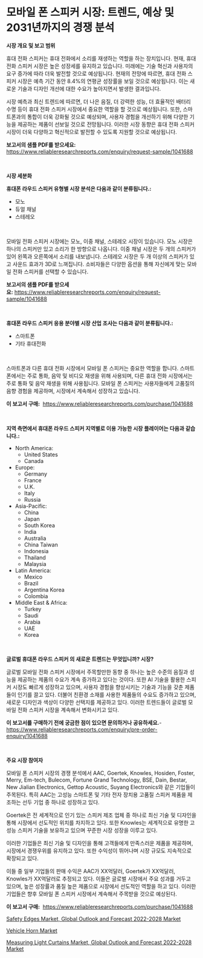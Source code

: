 <p><h1>모바일 폰 스피커 시장: 트렌드, 예상 및 2031년까지의 경쟁 분석</h1></p><p><strong>시장 개요 및 보고 범위</strong></p>
<p><p>휴대 전화 스피커는 휴대 전화에서 소리를 재생하는 역할을 하는 장치입니다. 현재, 휴대 전화 스피커 시장은 높은 성장세를 유지하고 있습니다. 미래에는 기술 혁신과 사용자의 요구 증가에 따라 더욱 발전할 것으로 예상됩니다. 현재의 전망에 따르면, 휴대 전화 스피커 시장은 예측 기간 동안 8.4%의 연평균 성장률을 보일 것으로 예상됩니다. 이는 새로운 기술과 디자인 개선에 대한 수요가 높아지면서 발생한 결과입니다. </p><p>시장 예측과 최신 트렌드에 따르면, 더 나은 음질, 더 강력한 성능, 더 효율적인 배터리 수명 등이 휴대 전화 스피커 시장에서 중요한 역할을 할 것으로 예상됩니다. 또한, 스마트폰과의 통합이 더욱 강화될 것으로 예상되며, 사용자 경험을 개선하기 위해 다양한 기능을 제공하는 제품이 선보일 것으로 전망됩니다. 이러한 시장 동향은 휴대 전화 스피커 시장이 더욱 다양하고 혁신적으로 발전할 수 있도록 지원할 것으로 예상됩니다.</p></p>
<p><strong>보고서의 샘플 PDF를 받으세요:</strong> <a href="https://www.reliableresearchreports.com/enquiry/request-sample/1041688">https://www.reliableresearchreports.com/enquiry/request-sample/1041688</a></p>
<p>&nbsp;</p>
<p><strong>시장 세분화</strong></p>
<p><strong>휴대폰 라우드 스피커 유형별 시장 분석은 다음과 같이 분류됩니다.:</strong></p>
<p><ul><li>모노</li><li>듀얼 채널</li><li>스테레오</li></ul></p>
<p>&nbsp;</p>
<p><p>모바일 전화 스피커 시장에는 모노, 이중 채널, 스테레오 시장이 있습니다. 모노 시장은 하나의 스피커만 있고 소리가 한 방향으로 나옵니다. 이중 채널 시장은 두 개의 스피커가 있어 왼쪽과 오른쪽에서 소리를 내보냅니다. 스테레오 시장은 두 개 이상의 스피커가 있고 사운드 효과가 3D로 느껴집니다. 소비자들은 다양한 옵션을 통해 자신에게 맞는 모바일 전화 스피커를 선택할 수 있습니다.</p></p>
<p><strong>보고서의 샘플 PDF를 받으세요:</strong>&nbsp;<a href="https://www.reliableresearchreports.com/enquiry/request-sample/1041688">https://www.reliableresearchreports.com/enquiry/request-sample/1041688</a></p>
<p>&nbsp;</p>
<p><strong> 휴대폰 라우드 스피커 응용 분야별 시장 산업 조사는 다음과 같이 분류됩니다.:</strong></p>
<p><ul><li>스마트폰</li><li>기타 휴대전화</li></ul></p>
<p>&nbsp;</p>
<p><p>스마트폰과 다른 휴대 전화 시장에서 모바일 폰 스피커는 중요한 역할을 합니다. 스마트폰에서는 주로 통화, 음악 및 비디오 재생을 위해 사용되며, 다른 휴대 전화 시장에서는 주로 통화 및 음악 재생을 위해 사용됩니다. 모바일 폰 스피커는 사용자들에게 고품질의 음향 경험을 제공하며, 시장에서 계속해서 성장하고 있습니다.</p></p>
<p><strong>이 보고서 구매:</strong>&nbsp; <a href="https://www.reliableresearchreports.com/purchase/1041688">https://www.reliableresearchreports.com/purchase/1041688</a></p>
<p>&nbsp;</p>
<p><strong>지역 측면에서 휴대폰 라우드 스피커 지역별로 이용 가능한 시장 플레이어는 다음과 같습니다.:</strong></p>
<p><ul>
    <li>
        North America:
        <ul>
            <li>United States</li>
            <li>Canada</li>
        </ul>
    </li>
    <li>
        Europe:
        <ul>
            <li>Germany</li>
            <li>France</li>
            <li>U.K.</li>
            <li>Italy</li>
            <li>Russia</li>
        </ul>
    </li>
    <li>
        Asia-Pacific:
        <ul>
            <li>China</li>
            <li>Japan</li>
            <li>South Korea</li>
            <li>India</li>
            <li>Australia</li>
            <li>China Taiwan</li>
            <li>Indonesia</li>
            <li>Thailand</li>
            <li>Malaysia</li>
        </ul>
    </li>
    <li>
        Latin America:
        <ul>
            <li>Mexico</li>
            <li>Brazil</li>
            <li>Argentina Korea</li>
            <li>Colombia</li>
        </ul>
    </li>
    <li>
        Middle East & Africa:
        <ul>
            <li>Turkey</li>
            <li>Saudi</li>
            <li>Arabia</li>
            <li>UAE</li>
            <li>Korea</li>
        </ul>
    </li>
    </ul></p>
<p>&nbsp;</p>
<p><strong>글로벌 휴대폰 라우드 스피커 의 새로운 트렌드는 무엇입니까? 시장?</strong></p>
<p><p>글로벌 모바일 전화 스피커 시장에서 주목할만한 동향 중 하나는 높은 수준의 음질과 성능을 제공하는 제품의 수요가 계속 증가하고 있다는 것이다. 또한 AI 기술을 활용한 스피커 시장도 빠르게 성장하고 있으며, 사용자 경험을 향상시키는 기술과 기능을 갖춘 제품들이 인기를 끌고 있다. 더불어 친환경 소재를 사용한 제품들의 수요도 증가하고 있으며, 새로운 디자인과 색상이 다양한 선택지를 제공하고 있다. 이러한 트렌드들이 글로벌 모바일 전화 스피커 시장을 계속해서 변화시키고 있다.</p></p>
<p><strong>이 보고서를 구매하기 전에 궁금한 점이 있으면 문의하거나 공유하세요.</strong>- <a href="https://www.reliableresearchreports.com/enquiry/pre-order-enquiry/1041688">https://www.reliableresearchreports.com/enquiry/pre-order-enquiry/1041688</a></p>
<p>&nbsp;</p>
<p><strong>주요 시장 참여자</strong></p>
<p><p>모바일 폰 스피커 시장의 경쟁 분석에서 AAC, Goertek, Knowles, Hosiden, Foster, Merry, Em-tech, Bulecom, Fortune Grand Technology, BSE, Dain, Bestar, New Jialian Electronics, Gettop Acoustic, Suyang Electronics와 같은 기업들이 주목된다. 특히 AAC는 고성능 스마트폰 및 기타 전자 장치용 고품질 스피커 제품을 제조하는 선두 기업 중 하나로 성장하고 있다. </p><p>Goertek은 전 세계적으로 인기 있는 스피커 제조 업체 중 하나로 최신 기술 및 디자인을 통해 시장에서 선도적인 위치를 차지하고 있다. 또한 Knowles는 세계적으로 유명한 고성능 스피커 기술을 보유하고 있으며 꾸준한 시장 성장을 이루고 있다.</p><p>이러한 기업들은 최신 기술 및 디자인을 통해 고객들에게 만족스러운 제품을 제공하며, 시장에서 경쟁우위를 유지하고 있다. 또한 수익성이 뛰어나며 시장 규모도 지속적으로 확장되고 있다.</p><p>이들 중 일부 기업들의 판매 수익은 AAC가 XX억달러, Goertek가 XX억달러, Knowles가 XX억달러로 추정되고 있다. 이들은 글로벌 시장에서 주요 성과를 거두고 있으며, 높은 성장률과 품질 높은 제품으로 시장에서 선도적인 역할을 하고 있다. 이러한 기업들은 향후 모바일 폰 스피커 시장에서 계속해서 주목받을 것으로 예상된다.</p></p>
<p><strong>이 보고서 구매:</strong>&nbsp;&nbsp;<a href="https://www.reliableresearchreports.com/purchase/1041688">https://www.reliableresearchreports.com/purchase/1041688</a></p>
<p><p><a href="https://view.publitas.com/reportprime-1/safety-edges-market-global-outlook-and-forecast-2022-2028-market-size-and-growth-market-segmentation-regional-and-country-breakdowns-and-market-trends-for-period-from-2023-2030/">Safety Edges Market, Global Outlook and Forecast 2022-2028 Market</a></p><p><a href="https://github.com/Glendatilghmankmgz0rbhwpy/Market-Research-Report-List-1/blob/main/vehicle-horn-market.md">Vehicle Horn Market</a></p><p><a href="https://view.publitas.com/reportprime-1/measuring-light-curtains-market-global-outlook-and-forecast-2022-2028-market-research-report-provides-thorough-industry-overview-which-offers-an-in-depth-analysis-of-product-trends-and-new-market-divisions/">Measuring Light Curtains Market, Global Outlook and Forecast 2022-2028 Market</a></p></p>
